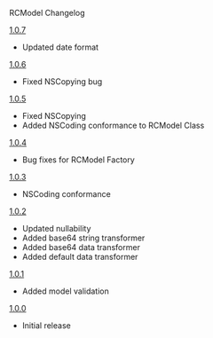 RCModel Changelog

[1.0.7](https://github.com/RebelCreators/RCModel/tree/release-1.0.7)
 
 * Updated date format
 
[1.0.6](https://github.com/RebelCreators/RCModel/tree/release-1.0.6)
 
 * Fixed NSCopying bug


[1.0.5](https://github.com/RebelCreators/RCModel/tree/release-1.0.5)
 
 * Fixed NSCopying
 * Added NSCoding conformance to RCModel Class


[1.0.4](https://github.com/RebelCreators/RCModel/tree/release-1.0.4)
 
 * Bug fixes for RCModel Factory
 
 
[1.0.3](https://github.com/RebelCreators/RCModel/tree/release-1.0.3)
 
 * NSCoding conformance


[1.0.2](https://github.com/RebelCreators/RCModel/tree/release-1.0.2)
 * Updated nullability
 * Added base64 string transformer
 * Added base64 data transformer
 * Added default data transformer
 

[1.0.1](https://github.com/RebelCreators/RCModel/tree/release-1.0.1)
 * Added model validation
 

[1.0.0](https://github.com/RebelCreators/RCModel/tree/release-1.0.0)
 * Initial release 
